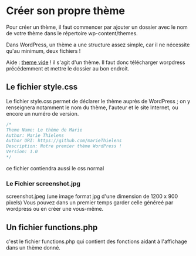 # Créer son propre thème

Pour créer un thème, il faut commencer par ajouter un dossier avec le nom de votre thème dans le répertoire wp-content/themes.

Dans WordPress, un thème a une structure assez simple, car il ne nécessite qu'au minimum, deux fichiers !

Aide : [theme vide](http://underscores.me/)
! il s'agit d'un thème. Il faut donc télécharger worpdress précédemment et mettre le dossier au bon endroit.

## Le fichier style.css

Le fichier style.css permet de déclarer le thème auprès de WordPress ; on y renseignera notamment le nom du thème, l'auteur et le site Internet, ou encore un numéro de version.

```CSS
/*
Theme Name: Le thème de Marie
Author: Marie Thielens
Author URI: https://github.com/marieThielens
Description: Notre premier thème WordPress !
Version: 1.0
*/
```

ce fichier contiendra aussi le css normal

### Le Fichier screenshot.jpg

screenshot.jpeg (une image format jpg d'une dimension de 1200 x 900 pixels) Vous pouvez dans un premier temps garder celle généreé par wordpress ou en créer une vous-même.

## Un fichier functions.php

c'est le fichier functions.php qui contient des fonctions aidant à l'affichage dans un thème donné.
